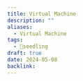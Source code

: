 ```yaml
---
title: Virtual Machine
description: ""
aliases:
  - Virtual Machine
tags:
  - 🌱seedling
draft: true
date: 2024-05-08
backlink:
---
```

